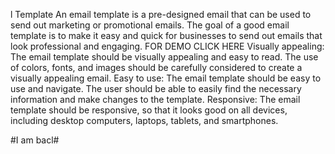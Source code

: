 l Template
An email template is a pre-designed email that can be used to send out
marketing or promotional emails. The goal of a good email template is to make it
easy and quick for businesses to send out emails that look professional and
engaging.
FOR DEMO CLICK HERE
Visually appealing: The email template should be visually appealing and easy to read. The
use of colors, fonts, and images should be carefully considered to create a visually
appealing email.
Easy to use: The email template should be easy to use and navigate. The user should be able
to easily find the necessary information and make changes to the template.
Responsive: The email template should be responsive, so that it looks good on all devices,
including desktop computers, laptops, tablets, and smartphones.

#I am bacl#
